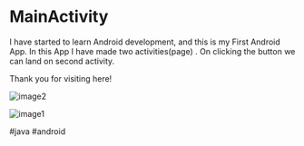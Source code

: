 # MainActivity

I have started to learn Android development, and this is my First Android App.
In this App I have made two activities(page) . On clicking the button we can land on second activity.

Thank you for visiting here!


![image2](https://user-images.githubusercontent.com/76896114/174475997-a835f86c-33dc-4513-96ab-4442587c73d4.jpeg)

![image1](https://user-images.githubusercontent.com/76896114/174476014-60e91f6c-f345-4aae-b43b-8e09909622d6.jpeg)

#java #android
